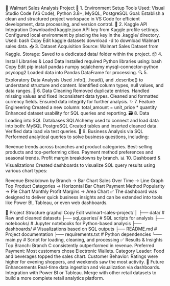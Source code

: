 
🛒 Walmart Sales Analysis Project
🔧 1. Environment Setup
Tools Used: Visual Studio Code (VS Code), Python 3.8+, MySQL, PostgreSQL
Goal: Establish a clean and structured project workspace in VS Code for efficient development, data processing, and version control.
🔐 2. Kaggle API Integration
Downloaded kaggle.json API key from Kaggle profile settings.
Configured local environment by placing the key in the .kaggle/ directory.
Used:
bash
Copy
Edit
kaggle datasets download -d <dataset-path>
to download Walmart sales data.
📥 3. Dataset Acquisition
Source: Walmart Sales Dataset from Kaggle.
Storage: Saved to a dedicated data/ folder within the project.
📦 4. Install Libraries & Load Data
Installed required Python libraries using:
bash
Copy
Edit
pip install pandas numpy sqlalchemy mysql-connector-python psycopg2
Loaded data into Pandas DataFrame for processing.
🔍 5. Exploratory Data Analysis
Used .info(), .head(), and .describe() to understand structure and content.
Identified column types, null values, and data ranges.
🧹 6. Data Cleaning
Removed duplicate entries.
Handled missing values and fixed inconsistent data types.
Cleaned and formatted currency fields.
Ensured data integrity for further analysis.
✨ 7. Feature Engineering
Created a new column: total_amount = unit_price * quantity
Enhanced dataset usability for SQL queries and reporting.
🗃️ 8. Data Loading into SQL Databases
SQLAlchemy used to connect and load data into both:
MySQL
PostgreSQL
Created tables and inserted cleaned data.
Verified data load via test queries.
🧠 9. Business Analysis via SQL
Performed analytical queries to solve business questions, including:

Revenue trends across branches and product categories.
Best-selling products and top-performing cities.
Payment method preferences and seasonal trends.
Profit margin breakdowns by branch.
📊 10. Dashboard & Visualizations
Created dashboards to visualize SQL query results using various chart types:

Revenue Breakdown by Branch → Bar Chart
Sales Over Time → Line Graph
Top Product Categories → Horizontal Bar Chart
Payment Method Popularity → Pie Chart
Monthly Profit Margins → Area Chart
✅ The dashboard was designed to deliver quick business insights and can be extended into tools like Power BI, Tableau, or even web dashboards.

📁 Project Structure
graphql
Copy
Edit
walmart-sales-project/
│
├── data/                # Raw and cleaned datasets
├── sql_queries/         # SQL scripts for analysis
├── notebooks/           # Jupyter notebooks for Python-based analysis
├── dashboards/          # Visualizations based on SQL outputs
├── README.md            # Project documentation
├── requirements.txt     # Python dependencies
└── main.py              # Script for loading, cleaning, and processing
✅ Results & Insights
Top Branch: Branch C consistently outperformed in revenue.
Preferred Payment: Most customers chose Electronic Wallets.
Category Leader: Food and beverages topped the sales chart.
Customer Behavior: Ratings were higher for evening shoppers, and weekends saw the most activity.
🔮 Future Enhancements
Real-time data ingestion and visualization via dashboards.
Integration with Power BI or Tableau.
Merge with other retail datasets to build a more complete retail analytics platform.
